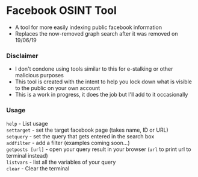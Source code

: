 # Facebook OSINT Tool
* A tool for more easily indexing public facebook information
* Replaces the now-removed graph search after it was removed on 19/06/19

### Disclaimer
* I don't condone using tools similar to this for e-stalking or other malicious purposes
* This tool is created with the intent to help you lock down what is visible to the public on your own account
* This is a work in progress, it does the job but I'll add to it occasionally

### Usage
`help` - List usage  
`settarget` - set the target facebook page (takes name, ID or URL)  
`setquery` - set the query that gets entered in the search box  
`addfilter` - add a filter (examples coming soon...)  
`getposts [url]` - open your query result in your browser (`url` to print url to terminal instead)   
`listvars` - list all the variables of your query  
`clear` - Clear the terminal
